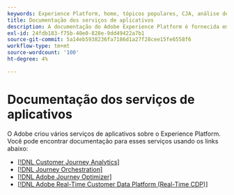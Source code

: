 ```yaml
---
keywords: Experience Platform, home, tópicos populares, CJA, análise de jornada, análise de jornada do cliente, orquestração de campanha, orquestração, jornada do cliente, jornada, orquestração de jornada, capacidade, fluxo de trabalho
title: Documentação dos serviços de aplicativos
description: A documentação do Adobe Experience Platform é fornecida em vários formatos, incluindo visões gerais, tutoriais e guias da interface do usuário e da API. Veja a seguir uma breve descrição dos tipos mais comuns de documentação disponíveis para os serviços do Experience Platform.
exl-id: 24fdb183-f75b-40e0-828e-9dd49422a7b1
source-git-commit: 5a14eb5938236fa7186d1a27f28cee15fe6558f6
workflow-type: tm+mt
source-wordcount: '100'
ht-degree: 4%

---
```


# Documentação dos serviços de aplicativos

O Adobe criou vários serviços de aplicativos sobre o Experience Platform. Você pode encontrar documentação para esses serviços usando os links abaixo:

* [[!DNL Customer Journey Analytics]](https://experienceleague.adobe.com/docs/customer-journey-analytics.html)
* [[!DNL Journey Orchestration]](https://experienceleague.adobe.com/docs/journey-orchestration.html)
* [[!DNL Adobe Journey Optimizer]](https://experienceleague.adobe.com/docs/journey-optimizer.html?lang=pt-BR)
* [[!DNL Adobe Real-Time Customer Data Platform (Real-Time CDP)]](../rtcdp/overview.md)
